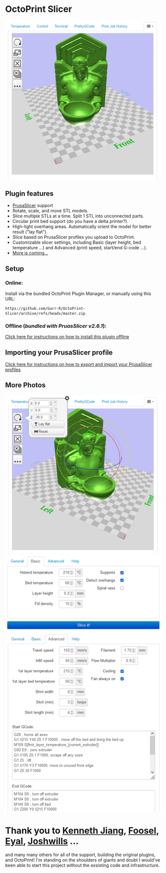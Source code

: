 # OctoPrint Slicer

<img src="/docs/readme_1.png" width="600">

## Plugin features
- [PrusaSlicer](https://www.prusa3d.com/page/prusaslicer_424/) support
- Rotate, scale, and move STL models.
- Slice multiple STLs at a time. Split 1 STL into unconnected parts.
- Circular print bed support (do you have a delta printer?).
- High-light overhang areas. Automatically orient the model for better result ("lay flat").
- Slice based on PrusaSlicer profiles you upload to OctoPrint.
- Customizable slicer settings, including Basic (layer height, bed temperature ...) and Advanced (print speed, start/end G-code ...).
- [More is coming...](https://github.com/Garr-R/OctoPrint-Slicer/wiki/Future-Plans)

## Setup
### Online:
Install via the bundled OctoPrint Plugin Manager, or manually using this URL:

    https://github.com/Garr-R/OctoPrint-Slicer/archive/refs/heads/master.zip

### Offline (_bundled with PruasSlicer v2.6.1_): 

[Click here for instructions on how to install this plugin offline](https://github.com/Garr-R/OctoPrint-InternalSlicer/wiki/Offline-Installation-Instructions)

## Importing your PrusaSlicer profile

[Click here for instructions on how to export and import your PrusaSlicer profiles](https://github.com/Garr-R/OctoPrint-Slicer/wiki/Exporting-and-Importing-PrusaSlicer-Profiles)
  
## More Photos

<img src="/docs/readme_2.png" width="600">
<img src="/docs/readme_3.png" width="600">
<img src="/docs/readme_4.png" width="600">

# Thank you to [Kenneth Jiang](https://github.com/kennethjiang/), [Foosel](https://github.com/foosel), [Eyal](https://github.com/eyal0), [Joshwills](https://github.com/joshwills) ...

and many many others for all of the support, building the original plugins, and OctoPrint!
I'm standing on the shoulders of giants and doubt I would've been able to start this project without the exsisting code and infrastructure. 
